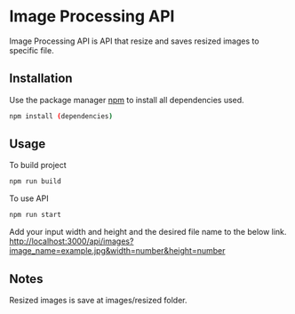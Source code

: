 # Image Processing API

Image Processing API is API that resize and saves resized images to specific file.

## Installation

Use the package manager [npm](https://www.npmjs.com/) to install all dependencies used.

```bash
npm install (dependencies)
```

## Usage

To build project

```bash
npm run build
```

To use API

```bash
npm run start
```

Add your input width and height and the desired file name to the below link.
[http://localhost:3000/api/images?image_name=example.jpg&width=number&height=number](http://localhost:3000/api/images?image_name=santamonica.jpg&width=&height=)

## Notes

Resized images is save at images/resized folder.
